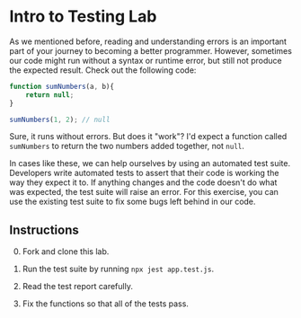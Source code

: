 # Intro to Testing Lab

As we mentioned before, reading and understanding errors is an important part of your journey to becoming a better programmer. However, sometimes our code might run without a syntax or runtime error, but still not produce the expected result. Check out the following code:

```js
function sumNumbers(a, b){
    return null;
}

sumNumbers(1, 2); // null
```

Sure, it runs without errors. But does it "work"? I'd expect a function called `sumNumbers` to return the two numbers added together, not `null`.

In cases like these, we can help ourselves by using an automated test suite. Developers write automated tests to assert that their code is working the way they expect it to. If anything changes and the code doesn't do what was expected, the test suite will raise an error. For this exercise, you can use the existing test suite to fix some bugs left behind in our code. 

## Instructions

0. Fork and clone this lab.

1. Run the test suite by running `npx jest app.test.js`. 

2. Read the test report carefully.

3. Fix the functions so that all of the tests pass. 
